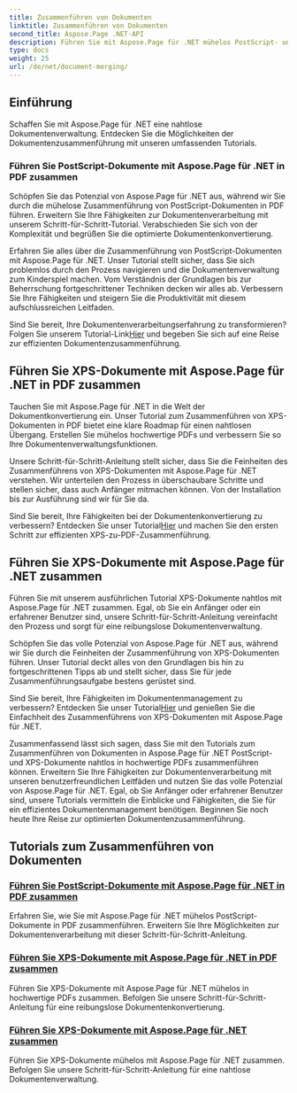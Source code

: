 ```yaml
---
title: Zusammenführen von Dokumenten
linktitle: Zusammenführen von Dokumenten
second_title: Aspose.Page .NET-API
description: Führen Sie mit Aspose.Page für .NET mühelos PostScript- und XPS-Dokumente in hochwertige PDFs zusammen. Verbessern Sie Ihre Dokumentenverarbeitung mit unseren Schritt-für-Schritt-Anleitungen.
type: docs
weight: 25
url: /de/net/document-merging/
---
```

## Einführung

Schaffen Sie mit Aspose.Page für .NET eine nahtlose Dokumentenverwaltung. Entdecken Sie die Möglichkeiten der Dokumentenzusammenführung mit unseren umfassenden Tutorials.

### Führen Sie PostScript-Dokumente mit Aspose.Page für .NET in PDF zusammen
Schöpfen Sie das Potenzial von Aspose.Page für .NET aus, während wir Sie durch die mühelose Zusammenführung von PostScript-Dokumenten in PDF führen. Erweitern Sie Ihre Fähigkeiten zur Dokumentenverarbeitung mit unserem Schritt-für-Schritt-Tutorial. Verabschieden Sie sich von der Komplexität und begrüßen Sie die optimierte Dokumentenkonvertierung.

Erfahren Sie alles über die Zusammenführung von PostScript-Dokumenten mit Aspose.Page für .NET. Unser Tutorial stellt sicher, dass Sie sich problemlos durch den Prozess navigieren und die Dokumentenverwaltung zum Kinderspiel machen. Vom Verständnis der Grundlagen bis zur Beherrschung fortgeschrittener Techniken decken wir alles ab. Verbessern Sie Ihre Fähigkeiten und steigern Sie die Produktivität mit diesem aufschlussreichen Leitfaden.

 Sind Sie bereit, Ihre Dokumentenverarbeitungserfahrung zu transformieren? Folgen Sie unserem Tutorial-Link[Hier](./merge-postscript-documents-into-pdf/) und begeben Sie sich auf eine Reise zur effizienten Dokumentenzusammenführung.

## Führen Sie XPS-Dokumente mit Aspose.Page für .NET in PDF zusammen
Tauchen Sie mit Aspose.Page für .NET in die Welt der Dokumentkonvertierung ein. Unser Tutorial zum Zusammenführen von XPS-Dokumenten in PDF bietet eine klare Roadmap für einen nahtlosen Übergang. Erstellen Sie mühelos hochwertige PDFs und verbessern Sie so Ihre Dokumentenverwaltungsfunktionen.

Unsere Schritt-für-Schritt-Anleitung stellt sicher, dass Sie die Feinheiten des Zusammenführens von XPS-Dokumenten mit Aspose.Page für .NET verstehen. Wir unterteilen den Prozess in überschaubare Schritte und stellen sicher, dass auch Anfänger mitmachen können. Von der Installation bis zur Ausführung sind wir für Sie da.

 Sind Sie bereit, Ihre Fähigkeiten bei der Dokumentenkonvertierung zu verbessern? Entdecken Sie unser Tutorial[Hier](./merge-xps-documents-into-pdf/) und machen Sie den ersten Schritt zur effizienten XPS-zu-PDF-Zusammenführung.

## Führen Sie XPS-Dokumente mit Aspose.Page für .NET zusammen
Führen Sie mit unserem ausführlichen Tutorial XPS-Dokumente nahtlos mit Aspose.Page für .NET zusammen. Egal, ob Sie ein Anfänger oder ein erfahrener Benutzer sind, unsere Schritt-für-Schritt-Anleitung vereinfacht den Prozess und sorgt für eine reibungslose Dokumentenverwaltung.

Schöpfen Sie das volle Potenzial von Aspose.Page für .NET aus, während wir Sie durch die Feinheiten der Zusammenführung von XPS-Dokumenten führen. Unser Tutorial deckt alles von den Grundlagen bis hin zu fortgeschrittenen Tipps ab und stellt sicher, dass Sie für jede Zusammenführungsaufgabe bestens gerüstet sind.

 Sind Sie bereit, Ihre Fähigkeiten im Dokumentenmanagement zu verbessern? Entdecken Sie unser Tutorial[Hier](./merge-xps-documents/) und genießen Sie die Einfachheit des Zusammenführens von XPS-Dokumenten mit Aspose.Page für .NET.

Zusammenfassend lässt sich sagen, dass Sie mit den Tutorials zum Zusammenführen von Dokumenten in Aspose.Page für .NET PostScript- und XPS-Dokumente nahtlos in hochwertige PDFs zusammenführen können. Erweitern Sie Ihre Fähigkeiten zur Dokumentenverarbeitung mit unseren benutzerfreundlichen Leitfäden und nutzen Sie das volle Potenzial von Aspose.Page für .NET. Egal, ob Sie Anfänger oder erfahrener Benutzer sind, unsere Tutorials vermitteln die Einblicke und Fähigkeiten, die Sie für ein effizientes Dokumentenmanagement benötigen. Beginnen Sie noch heute Ihre Reise zur optimierten Dokumentenzusammenführung.
## Tutorials zum Zusammenführen von Dokumenten
### [Führen Sie PostScript-Dokumente mit Aspose.Page für .NET in PDF zusammen](./merge-postscript-documents-into-pdf/)
Erfahren Sie, wie Sie mit Aspose.Page für .NET mühelos PostScript-Dokumente in PDF zusammenführen. Erweitern Sie Ihre Möglichkeiten zur Dokumentenverarbeitung mit dieser Schritt-für-Schritt-Anleitung.
### [Führen Sie XPS-Dokumente mit Aspose.Page für .NET in PDF zusammen](./merge-xps-documents-into-pdf/)
Führen Sie XPS-Dokumente mit Aspose.Page für .NET mühelos in hochwertige PDFs zusammen. Befolgen Sie unsere Schritt-für-Schritt-Anleitung für eine reibungslose Dokumentenkonvertierung.
### [Führen Sie XPS-Dokumente mit Aspose.Page für .NET zusammen](./merge-xps-documents/)
Führen Sie XPS-Dokumente mühelos mit Aspose.Page für .NET zusammen. Befolgen Sie unsere Schritt-für-Schritt-Anleitung für eine nahtlose Dokumentenverwaltung.